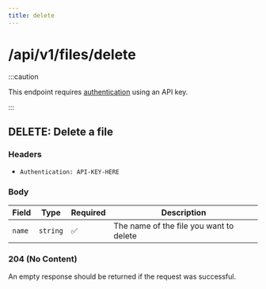 ```yaml
---
title: delete
---
```


# /api/v1/files/delete

:::caution

This endpoint requires [authentication](/docs/api/intro#authentication) using an API key.

:::

## DELETE: Delete a file

### Headers

-   `Authentication: API-KEY-HERE`

### Body

| Field  | Type     | Required | Description                             |
| ------ | -------- | -------- | --------------------------------------- |
| `name` | `string` | ✅       | The name of the file you want to delete |

### 204 (No Content)

An empty response should be returned if the request was successful.
